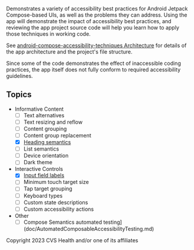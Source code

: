 Demonstrates a variety of accessibility best practices for Android Jetpack Compose-based UIs, as well as the problems they can address.
Using the app will demonstrate the impact of accessibility best practices, and reviewing the app project source code will help you learn how to apply those techniques in working code.

See [android-compose-accessibility-techniques Architecture](ARCHITECTURE.md) for details of the app architecture and the project's file structure.

Since some of the code demonstrates the effect of inaccessible coding practices, the app itself does not fully conform to required accessibility guidelines.

## Topics
- Informative Content
    - [ ] Text alternatives
    - [ ] Text resizing and reflow
    - [ ] Content grouping
    - [ ] Content group replacement
    - [x] [Heading semantics](doc/content/HeadingSemantics.md)
    - [ ] List semantics
    - [ ] Device orientation
    - [ ] Dark theme
- Interactive Controls
    - [x] [Input field labels](doc/controls/InteractiveControlLabels.md)
    - [ ] Minimum touch target size
    - [ ] Tap target grouping
    - [ ] Keyboard types
    - [ ] Custom state descriptions
    - [ ] Custom accessibility actions
- Other
    - [ ] Compose Semantics automated testing](doc/AutomatedComposableAccessibilityTesting.md)

Copyright 2023 CVS Health and/or one of its affiliates